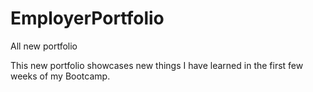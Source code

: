 # EmployerPortfolio
All new portfolio

This new portfolio showcases new things I have learned in the first few weeks of my Bootcamp.
